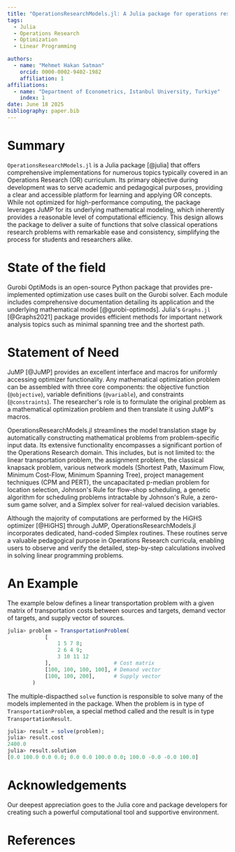 ```yaml
---
title: "OperationsResearchModels.jl: A Julia package for operations research models"
tags:
  - Julia
  - Operations Research
  - Optimization
  - Linear Programming

authors:
  - name: "Mehmet Hakan Satman"
    orcid: 0000-0002-9402-1982
    affiliation: 1
affiliations:
  - name: "Department of Econometrics, Istanbul University, Turkiye"
    index: 1
date: June 18 2025
bibliography: paper.bib
---
```



# Summary

`OperationsResearchModels.jl` is a Julia package [@julia] that offers comprehensive implementations for numerous topics typically covered in an Operations Research (OR) curriculum. Its primary objective during development was to serve academic and pedagogical purposes, providing a clear and accessible platform for learning and applying OR concepts. While not optimized for high-performance computing, the package leverages JuMP for its underlying mathematical modeling, which inherently provides a reasonable level of computational efficiency. This design allows the package to deliver a suite of functions that solve classical operations research problems with remarkable ease and consistency, simplifying the process for students and researchers alike.

# State of the field

Gurobi OptiMods is an open-source Python package that provides pre-implemented optimization use cases built on the Gurobi solver. Each module includes comprehensive documentation detailing its application and the underlying mathematical model [@gurobi-optimods]. Julia's `Graphs.jl` [@Graphs2021] package provides efficient methods for important network analysis topics such as minimal spanning tree and the shortest path. 

# Statement of Need

JuMP [@JuMP] provides an excellent interface and macros for uniformly accessing optimizer functionality. Any mathematical optimization problem can be assembled with three core components: the objective function (`@objective`), variable definitions (`@variable`), and constraints (`@constraints`). The researcher's role is to formulate the original problem as a mathematical optimization problem and then translate it using JuMP's macros.

OperationsResearchModels.jl streamlines the model translation stage by automatically constructing mathematical problems from problem-specific input data. Its extensive functionality encompasses a significant portion of the Operations Research domain. This includes, but is not limited to: the linear transportation problem, the assignment problem, the classical knapsack problem, various network models (Shortest Path, Maximum Flow, Minimum Cost-Flow, Minimum Spanning Tree), project management techniques (CPM and PERT), the uncapacitated p-median problem for location selection, Johnson's Rule for flow-shop scheduling, a genetic algorithm for scheduling problems intractable by Johnson's Rule, a zero-sum game solver, and a Simplex solver for real-valued decision variables.

Although the majority of computations are performed by the HiGHS optimizer [@HiGHS] through JuMP, OperationsResearchModels.jl incorporates dedicated, hand-coded Simplex routines. These routines serve a valuable pedagogical purpose in Operations Research curricula, enabling users to observe and verify the detailed, step-by-step calculations involved in solving linear programming problems.

# An Example

The example below defines a linear transportation problem with a given matrix 
of transportation costs between sources and targets, demand vector of targets, and 
supply vector of sources. 

```Julia
julia> problem = TransportationProblem(
            [
                1 5 7 8;
                2 6 4 9;
                3 10 11 12
            ],                    # Cost matrix
            [100, 100, 100, 100], # Demand vector
            [100, 100, 200],      # Supply vector
        )
```

The multiple-dispacthed `solve` function is responsible to solve many of the models implemented in the package. When the problem is in type of `TransportationProblem`, a special method called and the result is in type `TransportationResult`.

```Julia
julia> result = solve(problem);
julia> result.cost
2400.0
julia> result.solution
[0.0 100.0 0.0 0.0; 0.0 0.0 100.0 0.0; 100.0 -0.0 -0.0 100.0]
```

# Acknowledgements

Our deepest appreciation goes to the Julia core and package developers for creating such a powerful computational tool and supportive environment.

# References
